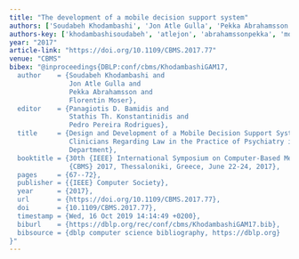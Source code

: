 ```yaml
---
title: "The development of a mobile decision support system"
authors: ['Soudabeh Khodambashi', 'Jon Atle Gulla', 'Pekka Abrahamsson', 'Florentin Moser']
authors-key: ['khodambashisoudabeh', 'atlejon', 'abrahamssonpekka', 'moserflorentin']
year: "2017"
article-link: "https://doi.org/10.1109/CBMS.2017.77"
venue: "CBMS"
bibex: "@inproceedings{DBLP:conf/cbms/KhodambashiGAM17,
  author    = {Soudabeh Khodambashi and
               Jon Atle Gulla and
               Pekka Abrahamsson and
               Florentin Moser},
  editor    = {Panagiotis D. Bamidis and
               Stathis Th. Konstantinidis and
               Pedro Pereira Rodrigues},
  title     = {Design and Development of a Mobile Decision Support System: Guiding
               Clinicians Regarding Law in the Practice of Psychiatry in Emergency
               Department},
  booktitle = {30th {IEEE} International Symposium on Computer-Based Medical Systems,
               {CBMS} 2017, Thessaloniki, Greece, June 22-24, 2017},
  pages     = {67--72},
  publisher = {{IEEE} Computer Society},
  year      = {2017},
  url       = {https://doi.org/10.1109/CBMS.2017.77},
  doi       = {10.1109/CBMS.2017.77},
  timestamp = {Wed, 16 Oct 2019 14:14:49 +0200},
  biburl    = {https://dblp.org/rec/conf/cbms/KhodambashiGAM17.bib},
  bibsource = {dblp computer science bibliography, https://dblp.org}
}"
---
```

